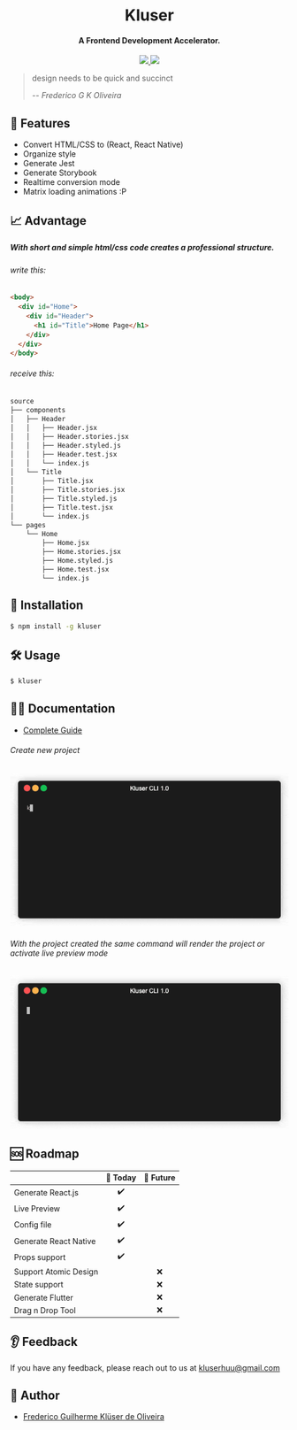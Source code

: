 <h1 align="center">
  Kluser
  <br>
</h1>

<h4 align="center">A Frontend Development Accelerator.</h4>

<p align="center">
  <a href="https://opensource.org/licenses/MIT">
    <img src="https://img.shields.io/badge/Licence-MIT-yellow">
  </a>
  <a href="https://www.paypal.com/donate/?business=38FUTZRLYFZA2&no_recurring=0&currency_code=USD">
    <img src="https://img.shields.io/badge/Donation-Paypal-blue">
  </a>
  <!--  -->
</p>

> design needs to be quick and succinct
>
> -- <cite>Frederico G K Oliveira</cite>

## 🧰 Features

- Convert HTML/CSS to (React, React Native)
- Organize style
- Generate Jest
- Generate Storybook
- Realtime conversion mode
- Matrix loading animations :P

## 📈 Advantage

##### With short and simple html/css code creates a professional structure.

###### write this:

```html
<body>
  <div id="Home">
    <div id="Header">
      <h1 id="Title">Home Page</h1>
    </div>
  </div>
</body>
```

###### receive this:

```
source
├── components
│   ├── Header
│   │   ├── Header.jsx
│   │   ├── Header.stories.jsx
│   │   ├── Header.styled.js
│   │   ├── Header.test.jsx
│   │   └── index.js
│   └── Title
│       ├── Title.jsx
│       ├── Title.stories.jsx
│       ├── Title.styled.js
│       ├── Title.test.jsx
│       └── index.js
└── pages
    └── Home
        ├── Home.jsx
        ├── Home.stories.jsx
        ├── Home.styled.js
        ├── Home.test.jsx
        └── index.js

```

## 🔧 Installation

```sh
$ npm install -g kluser
```

## 🛠️ Usage

```sh
$ kluser
```

## 👨‍🏫 Documentation

- [Complete Guide](markdown/documentation.md)

###### Create new project

![Alt Text](markdown/usage.gif)

###### With the project created the same command will render the project or activate live preview mode

![Alt Text](markdown/render.gif)

## 🆘 Roadmap

|                       | 🤙 Today | 🤞 Future |
| --------------------- | :------: | :-------: |
| Generate React.js     |    ✔️    |           |
| Live Preview          |    ✔️    |           |
| Config file           |    ✔️    |           |
| Generate React Native |    ✔️    |           |
| Props support         |    ✔️    |           |
| Support Atomic Design |          |    ❌     |
| State support         |          |    ❌     |
| Generate Flutter      |          |    ❌     |
| Drag n Drop Tool      |          |    ❌     |

## 👂 Feedback

If you have any feedback, please reach out to us at kluserhuu@gmail.com

## 🧔 Author

- [Frederico Guilherme Klüser de Oliveira](https://www.linkedin.com/in/frederico-kluser/)
